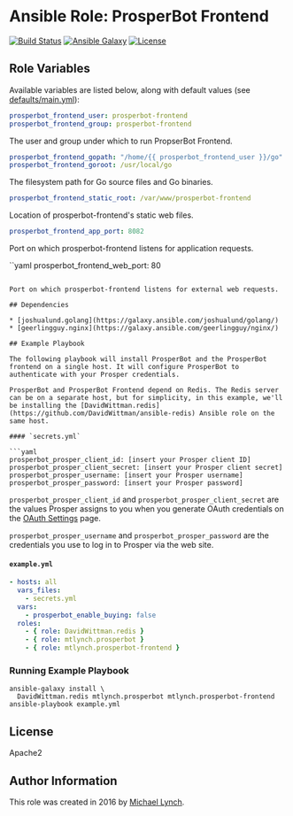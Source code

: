 # Ansible Role: ProsperBot Frontend

[![Build Status](https://travis-ci.org/mtlynch/ansible-role-prosperbot-frontend.svg?branch=master)](https://travis-ci.org/mtlynch/ansible-role-prosperbot-frontend)
[![Ansible Galaxy](https://img.shields.io/badge/ansible--galaxy-prosperbot-frontend-blue.svg?style=flat-square)](https://galaxy.ansible.com/mtlynch/prosperbot-frontend)
[![License](http://img.shields.io/:license-apache-blue.svg?style=flat-square)](LICENSE)

## Role Variables

Available variables are listed below, along with default values (see [defaults/main.yml](defaults/main.yml)):

```yaml
prosperbot_frontend_user: prosperbot-frontend
prosperbot_frontend_group: prosperbot-frontend
```

The user and group under which to run PropserBot Frontend.

```yaml
prosperbot_frontend_gopath: "/home/{{ prosperbot_frontend_user }}/go"
prosperbot_frontend_goroot: /usr/local/go
```

The filesystem path for Go source files and Go binaries.

```yaml
prosperbot_frontend_static_root: /var/www/prosperbot-frontend
```

Location of prosperbot-frontend's static web files.

```yaml
prosperbot_frontend_app_port: 8082
```

Port on which prosperbot-frontend listens for application requests.

``yaml
prosperbot_frontend_web_port: 80
```

Port on which prosperbot-frontend listens for external web requests.

## Dependencies

* [joshualund.golang](https://galaxy.ansible.com/joshualund/golang/)
* [geerlingguy.nginx](https://galaxy.ansible.com/geerlingguy/nginx/)

## Example Playbook

The following playbook will install ProsperBot and the ProsperBot frontend on a single host. It will configure ProsperBot to authenticate with your Prosper credentials.

ProsperBot and ProsperBot Frontend depend on Redis. The Redis server can be on a separate host, but for simplicity, in this example, we'll be installing the [DavidWittman.redis](https://github.com/DavidWittman/ansible-redis) Ansible role on the same host.

#### `secrets.yml`

```yaml
prosperbot_prosper_client_id: [insert your Prosper client ID]
prosperbot_prosper_client_secret: [insert your Prosper client secret]
prosperbot_prosper_username: [insert your Prosper username]
prosperbot_prosper_password: [insert your Prosper password]
```

`prosperbot_prosper_client_id` and `prosperbot_prosper_client_secret` are the values Prosper assigns to you when you generate OAuth credentials on the [OAuth Settings](https://www.prosper.com/oauth#/settings) page.

`prosperbot_prosper_username` and `prosperbot_prosper_password` are the credentials you use to log in to Prosper via the web site.

#### `example.yml`

```yaml
- hosts: all
  vars_files:
    - secrets.yml
  vars:
    - prosperbot_enable_buying: false
  roles:
    - { role: DavidWittman.redis }
    - { role: mtlynch.prosperbot }
    - { role: mtlynch.prosperbot-frontend }
```

### Running Example Playbook

```shell
ansible-galaxy install \
  DavidWittman.redis mtlynch.prosperbot mtlynch.prosperbot-frontend
ansible-playbook example.yml
```

## License

Apache2

## Author Information

This role was created in 2016 by [Michael Lynch](http://mtlynch.io).
